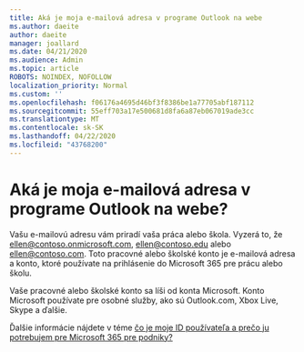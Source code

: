 ```yaml
---
title: Aká je moja e-mailová adresa v programe Outlook na webe
ms.author: daeite
author: daeite
manager: joallard
ms.date: 04/21/2020
ms.audience: Admin
ms.topic: article
ROBOTS: NOINDEX, NOFOLLOW
localization_priority: Normal
ms.custom: ''
ms.openlocfilehash: f06176a4695d46bf3f8386be1a77705abf187112
ms.sourcegitcommit: 55eff703a17e500681d8fa6a87eb067019ade3cc
ms.translationtype: MT
ms.contentlocale: sk-SK
ms.lasthandoff: 04/22/2020
ms.locfileid: "43768200"
---
```

# <a name="what-is-my-email-address-in-outlook-on-the-web"></a>Aká je moja e-mailová adresa v programe Outlook na webe?

Vašu e-mailovú adresu vám priradí vaša práca alebo škola. Vyzerá to, že ellen@contoso.onmicrosoft.com, ellen@contoso.edu alebo ellen@contoso.com. Toto pracovné alebo školské konto je e-mailová adresa a konto, ktoré používate na prihlásenie do Microsoft 365 pre prácu alebo školu.

Vaše pracovné alebo školské konto sa líši od konta Microsoft. Konto Microsoft používate pre osobné služby, ako sú Outlook.com, Xbox Live, Skype a ďalšie.

Ďalšie informácie nájdete v téme [čo je moje ID používateľa a prečo ju potrebujem pre Microsoft 365 pre podniky?](https://support.office.com/article/37da662b-5da6-4b56-a091-2731b2ecc8b4)